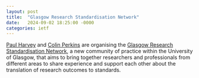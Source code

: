 ```yaml
---
layout: post
title:  "Glasgow Research Standardisation Network"
date:   2024-09-02 18:25:00 -0000
categories: ietf
---
```


[Paul Harvey](https://www.gla.ac.uk/schools/computing/staff/paulharvey/)
and [Colin Perkins](https://csperkins.org/) are organising the 
[Glasgow Research Standardisation Network](https://glasgow-rsn.github.io), a new
community of practice within the University of Glasgow, that aims to bring
together researchers and professionals from different areas to share
experience and support each other about the translation of research
outcomes to standards.

